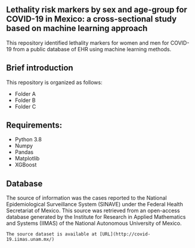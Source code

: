 ## Lethality risk markers by sex and age-group for COVID-19 in Mexico: a cross-sectional study based on machine learning approach

This repository identified lethality markers for women and men for COVID-19 from a public database of EHR using machine learning methods.

## Brief introduction
This repository is organized as follows:
* Folder A
* Folder B
* Folder C

## Requirements:
* Python 3.8
* Numpy
* Pandas
* Matplotlib
* XGBoost

## Database

The source of information was the cases reported to the National Epidemiological Surveillance System (SINAVE) under the Federal Health Secretariat of Mexico. This source was retrieved from an open-access database generated by the Institute for Research in Applied Mathematics and Systems (IIMAS) of the National Autonomous University of Mexico. 

```
The source dataset is available at [URL](http://covid-19.iimas.unam.mx/)
```
